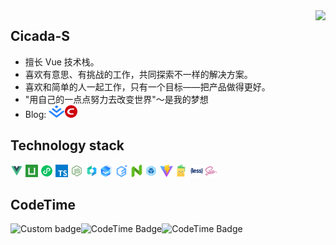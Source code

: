 <img align="right" src="https://count.getloli.com/get/@:Cicada-S?theme=rule34">

## Cicada-S

- 擅长 Vue 技术栈。
- 喜欢有意思、有挑战的工作，共同探索不一样的解决方案。
- 喜欢和简单的人一起工作，只有一个目标——把产品做得更好。
- "用自己的一点点努力去改变世界"～是我的梦想
- Blog: <a href="https://juejin.cn/user/1957564072600392/posts"><code><img height="20" src="./images/juejin.svg"></code></a><a href="https://blog.csdn.net/South_ink?type=blog"><code><img height="20" src="./images/csdn.svg"></code></a>

## Technology stack

<a href="https://v3.cn.vuejs.org"><code><img height="20" src="./images/Vue.svg"></code></a>
<a href="https://uniapp.dcloud.net.cn"><code><img height="20" src="./images/uniapp.svg"></code></a>
<a href="https://developers.weixin.qq.com/miniprogram/dev/framework/"><code><img height="20" src="./images/xcx.svg"></code></a>
<a href="https://www.tslang.cn"><code><img height="20" src="./images/typescript.svg"></code></a>
<a href="https://nodejs.cn"><code><img height="20" src="./images/Node.js.svg"></code></a>
<a href="https://vant.pro/vant/#/zh-CN"><code><img height="20" src="./images/vant.svg"></code></a>
<a href="https://www.uviewui.com"><code><img height="20" src="./images/uview.png"></code></a>
<a href="https://element-plus.org/zh-CN"><code><img height="20" src="./images/elementplus.svg"></code></a>
<a href="https://www.naiveui.com/zh-CN"><code><img height="20" src="./images/naiveui.svg"></code></a>
<a href="https://webpack.js.org"><code><img height="20" src="./images/webpack.svg"></code></a>
<a href="https://cn.vitejs.dev"><code><img height="20" src="./images/vite.png"></code></a>
<a href="https://pinia.vuejs.org/zh"><code><img height="20" src="./images/pinia.svg"></code></a>
<a href="http://lesscss.cn"><code><img height="20" src="./images/less.svg"></code></a>
<a href="https://sass-lang.com"><code><img height="20" src="./images/Sass.svg"></code></a>

## CodeTime

<img height="25px" href="https://codetime.dev" alt="Custom badge" src="https://img.shields.io/endpoint?style=flat&url=https%3A%2F%2Fapi.codetime.dev%2Fshield%3Fid%3D5487%26project%3D%26in%3D31536000000"><img height="25px" href="https://codetime.dev" alt="CodeTime Badge" src="https://img.shields.io/endpoint?style=flat&color=007ec6&url=https%3A%2F%2Fapi.codetime.dev%2Fshield%3Fid%3D5487%26project%3D%26in=604800000"><img height="25px" href="https://codetime.dev" alt="CodeTime Badge" src="https://img.shields.io/endpoint?style=flat&color=007ec6&url=https%3A%2F%2Fapi.codetime.dev%2Fshield%3Fid%3D5487%26project%3D%26in=86400000">

<!-- ## Github Activity -->

<!-- <img height="150px" src="https://github-readme-stats.vercel.app/api?username=Cicada-S&show_icons=true&theme=onedark"/><img height="150px" src="https://github-readme-stats.vercel.app/api/top-langs/?username=Cicada-S&layout=compact&langs_count=6&theme=onedark"/> -->
